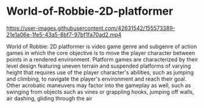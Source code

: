 # World-of-Robbie-2D-platformer
https://user-images.githubusercontent.com/42631542/155573389-21e1a06e-1fe5-43a5-8bf7-97bf1fa70ad2.mp4

World of Robbie: 2D platformer is video game genre and subgenre of action games in which the core objective is to move the player character between points in a rendered environment. Platform games are characterized by their level design featuring uneven terrain and suspended platforms of varying height that requires use of the player character's abilities, such as jumping and climbing, to navigate the player's environment and reach their goal. Other acrobatic maneuvers may factor into the gameplay as well, such as swinging from objects such as vines or grappling hooks, jumping off walls, air dashing, gliding through the air

